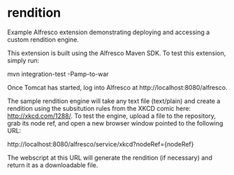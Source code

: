 rendition
=========

Example Alfresco extension demonstrating deploying and accessing a custom rendition engine.

This extension is built using the Alfresco Maven SDK. To test this extension, simply run:

 mvn integration-test -Pamp-to-war

Once Tomcat has started, log into Alfresco at http://localhost:8080/alfresco.

The sample rendition engine will take any text file (text/plain) and create a rendition using the subsitution rules from the XKCD comic here: http://xkcd.com/1288/. To test the engine, upload a file to the repository, grab its node ref, and open a new browser window pointed to the following URL:

http://localhost:8080/alfresco/service/xkcd?nodeRef={nodeRef}

The webscript at this URL will generate the rendition (if necessary) and return it as a downloadable file.
